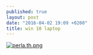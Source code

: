 ```yaml
---
published: true
layout: post
date: "2016-04-02 19:09 +0200"
title: win 10 laptop
---
```


[![perla.th.png](https://images.weserv.nl/?url=//cdn.scrot.moe/images/2016/04/02/perla.th.png)](https://images.weserv.nl/?url=//cdn.scrot.moe/images/2016/04/02/perla.png)
